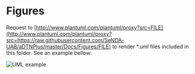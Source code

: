 # Figures

Request to [http://www.plantuml.com/plantuml/proxy?src=FILE](http://www.plantuml.com/plantuml/proxy?src=https://raw.githubusercontent.com/SeNDA-UAB/aDTNPlus/master/Docs/Figures/FILE) to render \*.uml files included in this folder. See an example bellow:

![UML example](http://www.plantuml.com/plantuml/proxy?src=https://raw.githubusercontent.com/SeNDA-UAB/aDTNPlus/master/Docs/Figures/bundleCD.uml)